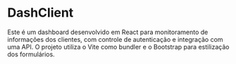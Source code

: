 # DashClient
Este é um dashboard desenvolvido em React para monitoramento de informações dos clientes, com controle de autenticação e integração com uma API. O projeto utiliza o Vite como bundler e o Bootstrap para estilização dos formulários.
